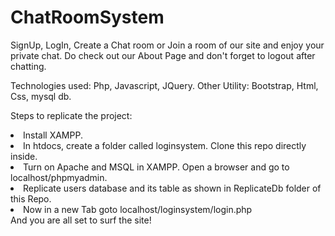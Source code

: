 # ChatRoomSystem
SignUp, LogIn, Create a Chat room or Join a room of our site and enjoy your private chat. Do check out our About Page and don't forget to logout after chatting.

Technologies used: Php, Javascript, JQuery. Other Utility: Bootstrap, Html, Css, mysql db.

Steps to replicate the project: <li>Install XAMPP.</li><li>In htdocs, create a folder called loginsystem. Clone this repo directly inside.</li> <li>Turn on Apache and MSQL in XAMPP. Open a browser and go to localhost/phpmyadmin.</li> <li>Replicate users database and its table as shown in ReplicateDb folder of this Repo.</li> <li>Now in a new Tab goto localhost/loginsystem/login.php</li> And you are all set to surf the site!
